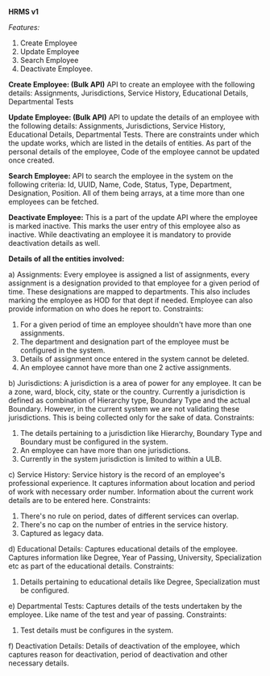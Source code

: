 **HRMS v1**



*Features:*
1. Create Employee
2. Update Employee
3. Search Employee
4. Deactivate Employee.



**Create Employee: (Bulk API)**
API to create an employee with the following details: Assignments, Jurisdictions, Service History, Educational Details, Departmental Tests


**Update Employee: (Bulk API)**
API to update the details of an employee with the following details: Assignments, Jurisdictions, Service History, Educational Details, Departmental Tests. There are constraints under which the update works, which are listed in the details of entities. As part of the personal details of the employee, Code of the employee cannot be updated once created.


**Search Employee:** 
API to search the employee in the system on the following criteria: Id, UUID, Name, Code, Status, Type, Department, Designation, Position. All of them being arrays, at a time more than one employees can be fetched.  


**Deactivate Employee:**
This is a part of the update API where the employee is marked inactive. This marks the user entry of this employee also as inactive. While deactivating an employee it is mandatory to provide deactivation details as well.




**Details of all the entities involved:** 

a) Assignments: Every employee is assigned a list of assignments, every assignment is a designation provided to that employee for a given period of time. These designations are mapped to departments. This also includes marking the employee as HOD for that dept if needed. Employee can also provide information on who does he report to.
   Constraints:
   1. For a given period of time an employee shouldn't have more than one assignments.
   2. The department and designation part of the employee must be configured in the system.
   3. Details of assignment once entered in the system cannot be deleted.
   4. An employee cannot have more than one 2 active assignments.

b) Jurisdictions: A jurisdiction is a area of power for any employee. It can be a zone, ward, block, city, state or the country. Currently a jurisdiction is defined as combination of Hierarchy type, Boundary Type and the actual Boundary. However, in the current system we are not validating these jurisdictions. This is being collected only for the sake of data.
   Constraints:
   1. The details pertaining to a jurisdiction like Hierarchy, Boundary Type and Boundary must be configured in the system.
   2. An employee can have more than one jurisdictions.
   3. Currently in the system jurisdiction is limited to within a ULB.

c) Service History: Service history is the record of an employee's professional experience. It captures information about location and period of work with necessary order number. Information about the current work details are to be entered here.
   Constraints:
   1. There's no rule on period, dates of different services can overlap.
   2. There's no cap on the number of entries in the service history.
   3. Captured as legacy data.

d) Educational Details: Captures educational details of the employee. Captures information like Degree, Year of Passing, University, Specialization etc as part of the educational details.
   Constraints:
   1. Details pertaining to educational details like Degree, Specialization must be configured.


e) Departmental Tests: Captures details of the tests undertaken by the employee. Like name of the test and year of passing.
   Constraints:
   1. Test details must be configures in the system.  

f) Deactivation Details: Details of deactivation of the employee, which captures reason for deactivation, period of deactivation and other necessary details. 